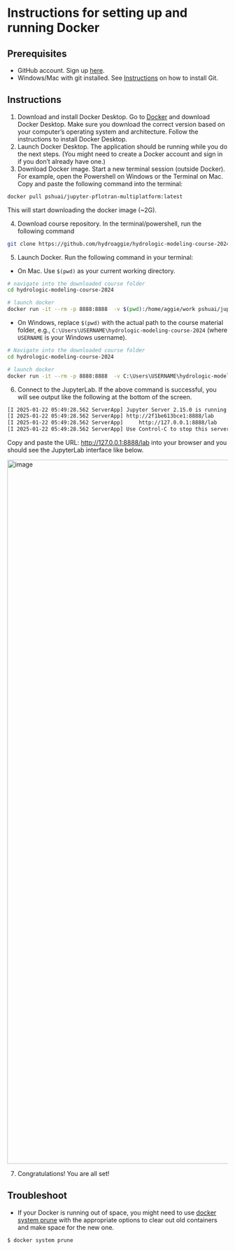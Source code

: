# Instructions for setting up and running Docker

## Prerequisites
- GitHub account. Sign up [here](https://docs.github.com/en/get-started/start-your-journey/creating-an-account-on-github).
- Windows/Mac with git installed. See [Instructions](https://git-scm.com/book/en/v2/Getting-Started-Installing-Git) on how to install Git.

## Instructions

1. Download and install Docker Desktop. Go to [Docker](https://www.docker.com/products/docker-desktop/) and download Docker Desktop. Make sure you download the correct version based on your computer’s operating system and architecture. Follow the instructions to install Docker Desktop.
2. Launch Docker Desktop. The application should be running while you do the next steps. (You might need to create a Docker account and sign in if you don’t already have one.)
3. Download Docker image. Start a new terminal session (outside Docker). For example, open the Powershell on Windows or the Terminal on Mac. Copy and paste the following command into the terminal:

```bash
docker pull pshuai/jupyter-pflotran-multiplatform:latest
```

This will start downloading the docker image (~2G).

4. Download course repository. In the terminal/powershell, run the following command

```bash
git clone https://github.com/hydroaggie/hydrologic-modeling-course-2024.git 
```

5. Launch Docker. Run the following command in your terminal:
- On Mac. Use `$(pwd)` as your current working directory.

```bash
# navigate into the downloaded course folder
cd hydrologic-modeling-course-2024

# launch docker
docker run -it --rm -p 8888:8888  -v $(pwd):/home/aggie/work pshuai/jupyter-pflotran-multiplatform:latest jupyter lab --ip=0.0.0.0 --allow-root --NotebookApp.token=''
```
- On Windows, replace `$(pwd)` with the actual path to the course material folder, e.g., `C:\Users\USERNAME\hydrologic-modeling-course-2024` (where `USERNAME` is your Windows username).

```bash
# Navigate into the downloaded course folder
cd hydrologic-modeling-course-2024

# launch docker
docker run -it --rm -p 8888:8888  -v C:\Users\USERNAME\hydrologic-modeling-course-2024:/home/aggie/work pshuai/jupyter-pflotran-multiplatform:latest jupyter lab --ip=0.0.0.0 --allow-root --NotebookApp.token=''
```

6. Connect to the JupyterLab. If the above command is successful, you will see output like the following at the bottom of the screen.

```bash
[I 2025-01-22 05:49:28.562 ServerApp] Jupyter Server 2.15.0 is running at:
[I 2025-01-22 05:49:28.562 ServerApp] http://2f1be613bce1:8888/lab
[I 2025-01-22 05:49:28.562 ServerApp]     http://127.0.0.1:8888/lab
[I 2025-01-22 05:49:28.562 ServerApp] Use Control-C to stop this server and shut down all kernels (twice to skip confirmation).
```

Copy and paste the URL: http://127.0.0.1:8888/lab into your browser and you should see the JupyterLab interface like below.

<img width="1608" alt="image" src="https://github.com/user-attachments/assets/2f7ab2a1-6e7b-4997-926e-5bbc8f327f48" />


7. Congratulations! You are all set!

## Troubleshoot

- If your Docker is running out of space, you might need to use [docker system prune](https://docs.docker.com/reference/cli/docker/system/prune/) with the appropriate options to clear out old containers and make space for the new one.

```bash
$ docker system prune
```

